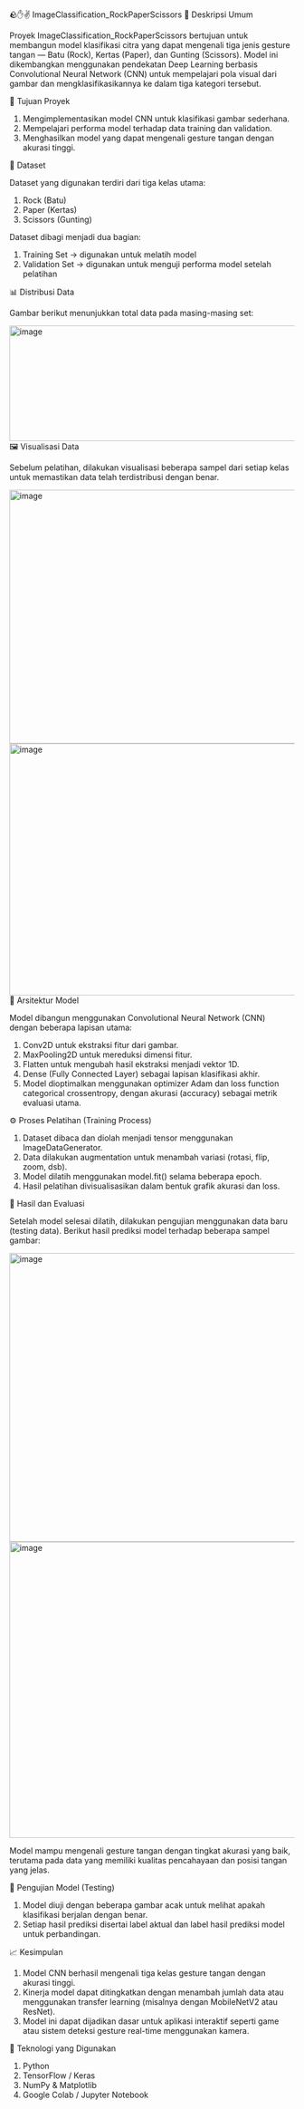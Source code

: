 🪨✋✌️ ImageClassification_RockPaperScissors
📖 Deskripsi Umum

Proyek ImageClassification_RockPaperScissors bertujuan untuk membangun model klasifikasi citra yang dapat mengenali tiga jenis gesture tangan — Batu (Rock), Kertas (Paper), dan Gunting (Scissors).
Model ini dikembangkan menggunakan pendekatan Deep Learning berbasis Convolutional Neural Network (CNN) untuk mempelajari pola visual dari gambar dan mengklasifikasikannya ke dalam tiga kategori tersebut.

🎯 Tujuan Proyek

1.	Mengimplementasikan model CNN untuk klasifikasi gambar sederhana.
2.	Mempelajari performa model terhadap data training dan validation.
3.	Menghasilkan model yang dapat mengenali gesture tangan dengan akurasi tinggi.

🧩 Dataset

Dataset yang digunakan terdiri dari tiga kelas utama:
1.	Rock (Batu)
2.	Paper (Kertas)
3.	Scissors (Gunting)

Dataset dibagi menjadi dua bagian:
1.	Training Set → digunakan untuk melatih model
2.	Validation Set → digunakan untuk menguji performa model setelah pelatihan

📊 Distribusi Data

Gambar berikut menunjukkan total data pada masing-masing set:

<img width="955" height="204" alt="image" src="https://github.com/user-attachments/assets/e95ed01a-774f-46b1-a1c5-9a6d0a790760" />
🖼️ Visualisasi Data

Sebelum pelatihan, dilakukan visualisasi beberapa sampel dari setiap kelas untuk memastikan data telah terdistribusi dengan benar.

<img width="739" height="448" alt="image" src="https://github.com/user-attachments/assets/40f9e29d-8574-43ba-a904-5a0dba900f59" /> <img width="718" height="445" alt="image" src="https://github.com/user-attachments/assets/dec1fa07-498d-4762-bc1a-7056b612076c" />
🧠 Arsitektur Model

Model dibangun menggunakan Convolutional Neural Network (CNN) dengan beberapa lapisan utama:

1.	Conv2D untuk ekstraksi fitur dari gambar.
2.	MaxPooling2D untuk mereduksi dimensi fitur.
3.	Flatten untuk mengubah hasil ekstraksi menjadi vektor 1D.
4.	Dense (Fully Connected Layer) sebagai lapisan klasifikasi akhir.
5.	Model dioptimalkan menggunakan optimizer Adam dan loss function categorical crossentropy, dengan akurasi (accuracy) sebagai metrik evaluasi utama.

⚙️ Proses Pelatihan (Training Process)

1.	Dataset dibaca dan diolah menjadi tensor menggunakan ImageDataGenerator.
2.	Data dilakukan augmentation untuk menambah variasi (rotasi, flip, zoom, dsb).
3.	Model dilatih menggunakan model.fit() selama beberapa epoch.
4.	Hasil pelatihan divisualisasikan dalam bentuk grafik akurasi dan loss.

🧾 Hasil dan Evaluasi

Setelah model selesai dilatih, dilakukan pengujian menggunakan data baru (testing data).
Berikut hasil prediksi model terhadap beberapa sampel gambar:

<img width="686" height="510" alt="image" src="https://github.com/user-attachments/assets/725dbe74-f484-43d5-96b3-42565cdf5aa6" /> <img width="711" height="523" alt="image" src="https://github.com/user-attachments/assets/bb9739b9-0dcc-4a1a-875e-5df025f7f4a8" />

Model mampu mengenali gesture tangan dengan tingkat akurasi yang baik, terutama pada data yang memiliki kualitas pencahayaan dan posisi tangan yang jelas.

🧪 Pengujian Model (Testing)

1.	Model diuji dengan beberapa gambar acak untuk melihat apakah klasifikasi berjalan dengan benar.
2.	Setiap hasil prediksi disertai label aktual dan label hasil prediksi model untuk perbandingan.

📈 Kesimpulan

1.	Model CNN berhasil mengenali tiga kelas gesture tangan dengan akurasi tinggi.
2.	Kinerja model dapat ditingkatkan dengan menambah jumlah data atau menggunakan transfer learning (misalnya dengan MobileNetV2 atau ResNet).
3.	Model ini dapat dijadikan dasar untuk aplikasi interaktif seperti game atau sistem deteksi gesture real-time menggunakan kamera.

🔧 Teknologi yang Digunakan

1.	Python
2.	TensorFlow / Keras
3.	NumPy & Matplotlib
4.	Google Colab / Jupyter Notebook
